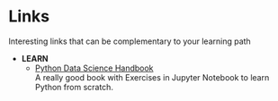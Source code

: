 # Links

Interesting links that can be complementary to your learning path

<ul>
  <li><b>LEARN</b>
    <ul>
      <li><a href="https://github.com/jakevdp/PythonDataScienceHandbook">Python Data Science Handbook</a></br>
        A really good book with Exercises in Jupyter Notebook to learn Python from scratch.</li>
    </ul>
</ul>
        
  
